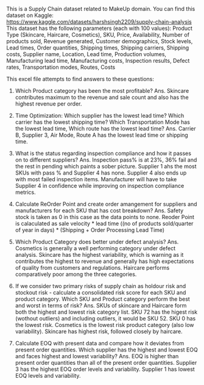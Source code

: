This is a Supply Chain dataset related to MakeUp domain. 
You can find this dataset on Kaggle: https://www.kaggle.com/datasets/harshsingh2209/supply-chain-analysis
This dataset has the following parameters (each with 100 values): Product Type (Skincare, Haircare, Cosmetics), SKU, Price, Availability, Number of products sold, Revenue generated, Customer demographics, Stock levels, Lead times, Order quantities, 
Shipping times, Shipping carriers, Shipping costs, Supplier name, Location, Lead time, Production volumes, Manufacturing lead time, Manufacturing costs, Inspection results, Defect rates, Transportation modes, Routes,
Costs

This excel file attempts to find answers to these questions:
1. Which Product category has been the most profitable?
Ans. Skincare contributes maximum to the revenue and sale count and also has the highest revenue per order.
   
2. Time Optimization: Which supplier has the lowest lead time? Which carrier has the lowest shipping time? Which Transportation Mode has the lowest lead time, Which route has the lowest lead time?
Ans. Carrier B, Supplier 3, Air Mode, Route A has the lowest lead time or shipping time.
   
3. What is the status regarding inspection compliance and how it passes on to different suppliers?
Ans. Inspection pass% is at 23%, 36% fail and the rest in pending which paints a sober picture. Supplier 1 ahs the most SKUs with pass % and Supplier 4 has none. Supplier 4 also ends up with most failed inspection items.
Manufacturer will have to take Supplier 4 in confidence while improving on inspection compliance metrics.
   
4. Calculate ReOrder Point and create order amangement for suppliers and manufacturers for each SKU that has cost breakdown?
Ans. Safety stock is taken as 0 in this case as the data points to none. Reoder Point is calaculated as sale velocity * lead time ((no of products sold/quarter of year in days) * (Shipping + Order Processing Lead Time)

5. Which Product Category does better under defect analysis?
Ans. Cosmetics is generally a well performing category under defect analysis. Skincare has the highest variability, which is warning as it contributes the highest to revenue and generally has high expectations of
   quality from customers and regulations. Haircare performs comparatively poor among the three categories.
   
6. If we consider two primary risks of supply chain as holdour risk and stockout risk - calculate a consolidated risk score for each SKU and product category.
   Which SKU and Product category perform the best and worst in terms of risk?
Ans. SKUs of skincare and Haircare form both the highest and lowest risk category list. SKU 72 has the higest risk (wothout outliers) and including outliers, it would be SKU 52. SKU 0 has the lowest risk.
Cosmetics is the lowest risk product category (also low variability). Skincare has highest risk, followed closely by haircare. 

7. Calculate EOQ with present data and compare how it deviates from present order quantities. Which supplier has the highest and lowest EOQ and faces highest and lowest variability?
Ans. EOQ is higher than present order quantities than all of the present order quantities. Supplier 3 has the highest EOQ order levels and variability. Supplier 1 has lowest EOQ levels and variability.  
